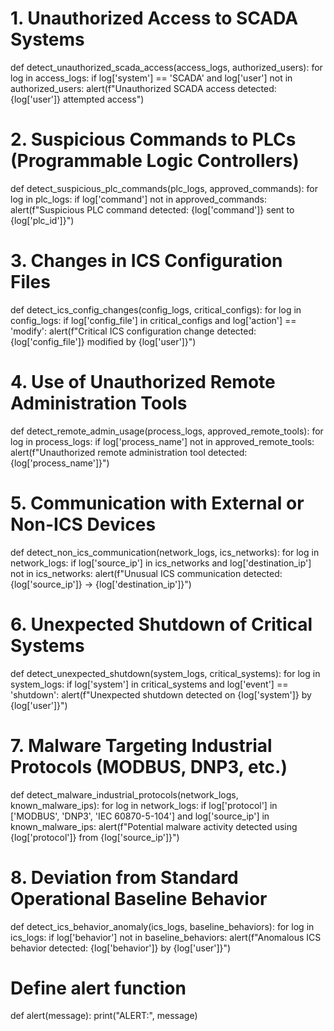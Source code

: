 # 1. Unauthorized Access to SCADA Systems
def detect_unauthorized_scada_access(access_logs, authorized_users):
    for log in access_logs:
        if log['system'] == 'SCADA' and log['user'] not in authorized_users:
            alert(f"Unauthorized SCADA access detected: {log['user']} attempted access")

# 2. Suspicious Commands to PLCs (Programmable Logic Controllers)
def detect_suspicious_plc_commands(plc_logs, approved_commands):
    for log in plc_logs:
        if log['command'] not in approved_commands:
            alert(f"Suspicious PLC command detected: {log['command']} sent to {log['plc_id']}")

# 3. Changes in ICS Configuration Files
def detect_ics_config_changes(config_logs, critical_configs):
    for log in config_logs:
        if log['config_file'] in critical_configs and log['action'] == 'modify':
            alert(f"Critical ICS configuration change detected: {log['config_file']} modified by {log['user']}")

# 4. Use of Unauthorized Remote Administration Tools
def detect_remote_admin_usage(process_logs, approved_remote_tools):
    for log in process_logs:
        if log['process_name'] not in approved_remote_tools:
            alert(f"Unauthorized remote administration tool detected: {log['process_name']}")

# 5. Communication with External or Non-ICS Devices
def detect_non_ics_communication(network_logs, ics_networks):
    for log in network_logs:
        if log['source_ip'] in ics_networks and log['destination_ip'] not in ics_networks:
            alert(f"Unusual ICS communication detected: {log['source_ip']} -> {log['destination_ip']}")

# 6. Unexpected Shutdown of Critical Systems
def detect_unexpected_shutdown(system_logs, critical_systems):
    for log in system_logs:
        if log['system'] in critical_systems and log['event'] == 'shutdown':
            alert(f"Unexpected shutdown detected on {log['system']} by {log['user']}")

# 7. Malware Targeting Industrial Protocols (MODBUS, DNP3, etc.)
def detect_malware_industrial_protocols(network_logs, known_malware_ips):
    for log in network_logs:
        if log['protocol'] in ['MODBUS', 'DNP3', 'IEC 60870-5-104'] and log['source_ip'] in known_malware_ips:
            alert(f"Potential malware activity detected using {log['protocol']} from {log['source_ip']}")

# 8. Deviation from Standard Operational Baseline Behavior
def detect_ics_behavior_anomaly(ics_logs, baseline_behaviors):
    for log in ics_logs:
        if log['behavior'] not in baseline_behaviors:
            alert(f"Anomalous ICS behavior detected: {log['behavior']} by {log['user']}")

# Define alert function
def alert(message):
    print("ALERT:", message)
